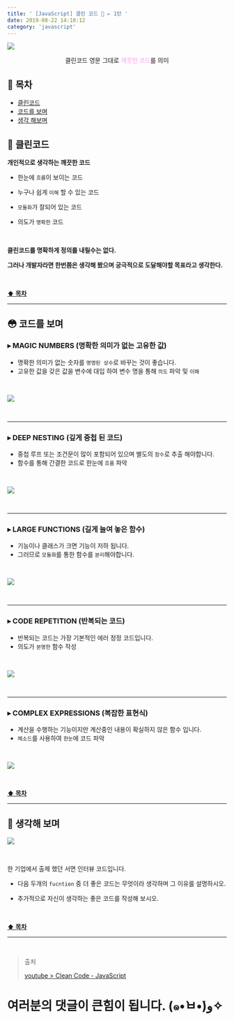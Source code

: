 ```yaml
---
title: ' [JavaScript] 클린 코드 🛁 ▻ 1탄 '
date: 2019-08-22 14:10:12
category: 'javascript'
---
```


![](./images/clean-code/1/logo.png)

<center>클린코드 영문 그대로 <strong style="color:#fbc2eb">깨끗한 코드</strong>를 의미</center>

## **💎 목차**
  * [클린코드](#-클린코드)
  * [코드를 보며](#-코드를-보며)
  * [생각 해보며](#-생각해-보며)

## **🛁 클린코드**

__개인적으로 생각하는 깨끗한 코드__

- 한눈에 `흐름`이 보이는 코드

- 누구나 쉽게 `이해` 할 수 있는 코드

- `모듈화`가 잘되어 있는 코드

- 의도가 `명확한` 코드

<br />

__클린코드를 명확하게 정의를 내릴수는 없다.__

__그러나 개발자라면 한번쯤은 생각해 봤으며 궁극적으로 도달해야할 목표라고 생각한다.__

<br />

**[⬆ 목차](#-목차)**

---

## **😳 코드를 보며**

### ▸ MAGIC NUMBERS (명확한 의미가 없는 고유한 값)
*   명확한 의미가 없는 숫자를 `명명된 상수`로 바꾸는 것이 좋습니다.
*   고유한 값을 갖은 값을 변수에 대입 하여 변수 명을 통해 `의도` 파악 및 `이해`

<br />

![](./images/clean-code/1/1.png)

<br />

---

### ▸ DEEP NESTING (깊게 중첩 된 코드)
*   중첩 루프 또는 조건문이 많이 포함되어 있으며 별도의 `함수`로 추출 해야합니다.
*   함수를 통해 간결한 코드로 한눈에 `흐름` 파악

<br />

![](./images/clean-code/1/2.png)

<br />

---

### ▸ LARGE FUNCTIONS (길게 늘여 놓은 함수)
*   기능이나 클래스가 크면 기능이 저하 됩니다. 
*   그러므로 `모듈화`를 통한 함수를 `분리`해야합니다.

<br />

![](./images/clean-code/1/3.png)

<br />

---

### ▸ CODE REPETITION (반복되는 코드)
*   반복되는 코드는 가장 기본적인 에러 정정 코드입니다.
*   의도가 `분명한` 함수 작성

<br />

![](./images/clean-code/1/4.png)

<br />

---

### ▸ COMPLEX EXPRESSIONS (복잡한 표현식)
*   계산을 수행하는 기능이지만 계산중인 내용이 확실하지 않은 함수 입니다.
*   `메소드`를 사용하여 `한눈`에 코드 파악

<br />

![](./images/clean-code/1/5.png)

<br />

**[⬆ 목차](#-목차)**

---

## **🤔 생각해 보며**

![](./images/clean-code/1/6.png)

<br />

한 기업에서 출제 했던 서면 인터뷰 코드입니다.

- 다음 두개의 `fucntion` 중 더 좋은 코드는 무엇이라 생각하며 그 이유를 설명하시오.

- 추가적으로 자신이 생각하는 좋은 코드를 작성해 보시오.

<br />

**[⬆ 목차](#-목차)**

---

<br />

> 출처
>
> <a href="https://www.youtube.com/watch?v=Fevz-Kb4bxc" target="_blank">youtube > Clean Code - JavaScript</a>

# 여러분의 댓글이 큰힘이 됩니다. (๑•̀ㅂ•́)و✧
